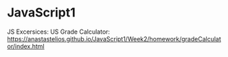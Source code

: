 # JavaScript1

JS Excersices: 
US Grade Calculator: https://anastastelios.github.io/JavaScript1/Week2/homework/gradeCalculator/index.html

